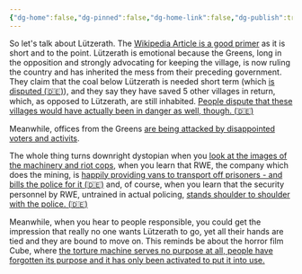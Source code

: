 ```yaml
---
{"dg-home":false,"dg-pinned":false,"dg-home-link":false,"dg-publish":true,"tags":["dgblip"],"created-date":"2023-01-13T00:00:00","disabled rules":["yaml-title","yaml-title-alias","file-name-heading"],"title":"philipp @ 2023-01-13","dg-permalink":"2023/01/13/lützerath/","updated-date":"2025-04-30T22:27:37","dg-path":"blips/2023-01-13-lützerath.md","permalink":"/2023/01/13/lützerath/","dgPassFrontmatter":true}
---
```



So let's talk about Lützerath. The [Wikipedia Article is a good primer](https://en.wikipedia.org/wiki/L%C3%BCtzerath) as it is short and to the point. Lützerath is emotional because the Greens, long in the opposition and strongly advocating for keeping the village, is now ruling the country and has inherited the mess from their preceding government. They claim that the coal below Lützerath is needed short term (which [is disputed (🇩🇪)](https://www.spiegel.de/wissenschaft/luetzerath-wird-die-kohle-fuer-den-klimaschutz-und-die-energiesicherheit-benoetigt-a-2dfa9a9c-030d-4ecb-afe2-559ec8dcfe65)), and they say they have saved 5 other villages in return, which, as opposed to Lützerath, are still inhabited. [People dispute that these villages would have actually been in danger as well, though. (🇩🇪)](https://www.spiegel.de/wirtschaft/soziales/kohleausstieg-wirtschaftsministerium-hielt-brisante-studie-unter-verschluss-a-ad86aec0-5f29-4cf4-a005-0c9369ec5bcb)

Meanwhile, offices from the Greens [are being attacked by disappointed voters and activits](https://www.welt.de/politik/deutschland/article243167405/Raeumung-in-Luetzerath-Attacken-auf-Gruenen-Bueros-Schmierereien-deuten-auf-Zusammenhang-hin.html).

The whole thing turns downright dystopian when you [look at the images of the machinery and riot cops](https://mobile.twitter.com/Luisamneubauer/status/1613287310224949254), when you learn that RWE, the company which does the mining, is [happily providing vans to transport off prisoners - and bills the police for it (🇩🇪)](https://twitter.com/akm0803/status/1613196964685926400?cxt=HHwWgMC-jfSFneMsAAAA) and, of course, when you learn that the security personnel by RWE, untrained in actual policing, [stands shoulder to shoulder with the police. (🇩🇪)](https://taz.de/Pressegewerkschafter-ueber-Luetzerath/!5905115/)

Meanwhile, when you hear to people responsible, you could get the impression that really no one wants Lützerath to go, yet all their hands are tied and they are bound to move on. This reminds be about the horror film Cube, where [the torture machine serves no purpose at all, people have forgotten its purpose and it has only been activated to put it into use.](<https://en.wikipedia.org/wiki/Cube_(1997_film)>)



